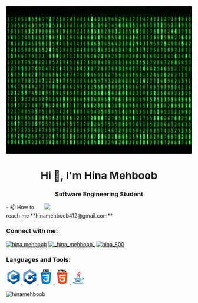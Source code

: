 <p align="center" >
  <img  width="1000" height="400"src=https://github.com/HinaMehboob/HinaMehboob/blob/main/3dc98e10a8cef3affa7c30e4b79453bc.gif>
</p>
  <h1 align="center">Hi 👋, I'm Hina Mehboob</h1>
<h3 align="center">Software Engineering Student</h3>
<img align="right" width="400" src="https://gifdb.com/images/high/animated-chock-coding-c78f6elj32sfoi8q.gif">
- 📫 How to reach me **hinamehboob412@gmail.com**

<h3 align="left">Connect with me:</h3>
<p align="left">
<a href="https://linkedin.com/in/hina mehboob" target="blank"><img align="center" src="https://raw.githubusercontent.com/rahuldkjain/github-profile-readme-generator/master/src/images/icons/Social/linked-in-alt.svg" alt="hina mehboob" height="30" width="40" /></a>
<a href="https://instagram.com/_hina_mehboob_" target="blank"><img align="center" src="https://raw.githubusercontent.com/rahuldkjain/github-profile-readme-generator/master/src/images/icons/Social/instagram.svg" alt="_hina_mehboob_" height="30" width="40" /></a>
<a href="https://www.leetcode.com/hina_800" target="blank"><img align="center" src="https://raw.githubusercontent.com/rahuldkjain/github-profile-readme-generator/master/src/images/icons/Social/leet-code.svg" alt="hina_800" height="30" width="40" /></a>
</p>

<h3 align="left">Languages and Tools:</h3>
<p align="left"> <a href="https://www.cprogramming.com/" target="_blank" rel="noreferrer"> <img src="https://raw.githubusercontent.com/devicons/devicon/master/icons/c/c-original.svg" alt="c" width="40" height="40"/> </a> <a href="https://www.w3schools.com/cpp/" target="_blank" rel="noreferrer"> <img src="https://raw.githubusercontent.com/devicons/devicon/master/icons/cplusplus/cplusplus-original.svg" alt="cplusplus" width="40" height="40"/> </a> <a href="https://www.w3schools.com/css/" target="_blank" rel="noreferrer"> <img src="https://raw.githubusercontent.com/devicons/devicon/master/icons/css3/css3-original-wordmark.svg" alt="css3" width="40" height="40"/> </a> <a href="https://www.w3.org/html/" target="_blank" rel="noreferrer"> <img src="https://raw.githubusercontent.com/devicons/devicon/master/icons/html5/html5-original-wordmark.svg" alt="html5" width="40" height="40"/> </a> <a href="https://www.java.com" target="_blank" rel="noreferrer"> <img src="https://raw.githubusercontent.com/devicons/devicon/master/icons/java/java-original.svg" alt="java" width="40" height="40"/> </a> </p>

<p><img align="center" src="https://github-readme-stats.vercel.app/api/top-langs?username=hinamehboob&show_icons=true&locale=en&layout=compact" alt="hinamehboob" /></p>








